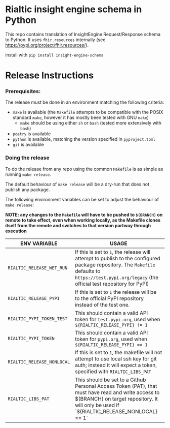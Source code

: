 # Rialtic insight engine schema in Python

This repo contains translation of InsightEngine Request/Response schema to Python.
It uses `fhir.resources` internally (see https://pypi.org/project/fhir.resources/).

install with `pip install insight-engine-schema`

# Release Instructions
### Prerequisites:
The release must be done in an environment matching the following criteria:
- `make` is available (the `Makefile` attempts to be compatible with the POSIX standard `make`, 
   however it has mostly been tested with GNU `make`)
  - `make` should be using either `sh` or `bash` (tested more extensively with `bash`)
- `poetry` is available
- `python` is available, matching the version specified in `pyproject.toml`
- `git` is available

### Doing the release
To do the release from any repo using the common `Makefile` is as simple as running `make release`.

The default behaviour of `make release` will be a dry-run that does not publish any package.

The following environment variables can be set to adjust the behaviour of `make release`:

**NOTE: any changes to the `Makefile` will have to be pushed to `$(BRANCH)` on remote to take effect, even when working locally, as the Makefile clones itself from the remote and switches to that version partway through execution**

|  ENV VARIABLE | USAGE   |
|---|---|
|`RIALTIC_RELEASE_WET_RUN`   | If this is set to `1`, the release will attempt to publish to the configured package repository. The `Makefile` defaults to `https://test.pypi.org/legacy` (the official test repository for PyPI)  |
|`RIALTIC_RELEASE_PYPI` | If this is set to `1` the release will be to the official PyPI repository instead of the test one.  |
| `RIALTIC_PYPI_TOKEN_TEST` | This should contain a valid API token for `test.pypi.org`, used when `${RIALTIC_RELEASE_PYPI} != 1`  |
|  `RIALTIC_PYPI_TOKEN` | This should contain a valid API token for `pypi.org`, used when `${RIALTIC_RELEASE_PYPI} == 1`  |
| `RIALTIC_RELEASE_NONLOCAL` |If this is set to `1`, the makefile will not attempt to use local ssh key for git auth; instead it will expect a token, specified with `RIALTIC_LIBS_PAT`|
|`RIALTIC_LIBS_PAT`| This should be set to a Github Personal Access Token (PAT), that must have read and write access to $(BRANCH) on target repository. It will only be used if `${RIALTIC_RELEASE_NONLOCAL} == 1`|